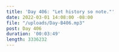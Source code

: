 ```yaml
---
title: 'Day 406: "Let history so note."'
date: 2022-03-01 14:08:00 -08:00
file: "/uploads/Day-B406.mp3"
post: Day 406
duration: '00:03:49'
length: 3336232
---
```



